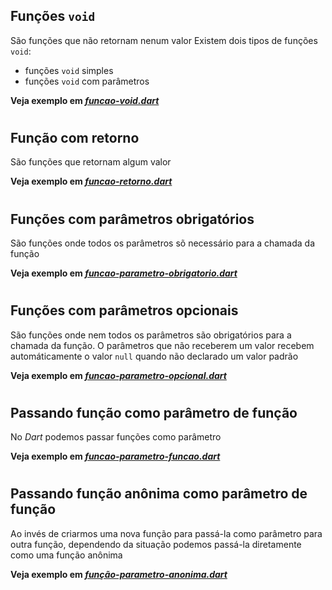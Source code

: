 ## Funções `void`
São funções que não retornam nenum valor
Existem dois tipos de funções `void`:
- funções `void` simples
- funções `void` com parâmetros

**Veja exemplo em *[funcao-void.dart](funcao-void.dart)***

#

## Função com retorno
São funções que retornam algum valor

**Veja exemplo em *[funcao-retorno.dart](funcao-retorno.dart)***

#

## Funções com parâmetros obrigatórios
São funções onde todos os parâmetros sõ necessário para a chamada da função

**Veja exemplo em *[funcao-parametro-obrigatorio.dart](funcao-parametro-obrigatorio.dart)***

#

## Funções com parâmetros opcionais
São funções onde nem todos os parâmetros são obrigatórios para a chamada da função. O parâmetros que não receberem um valor recebem
automáticamente o valor `null` quando não declarado um valor padrão

**Veja exemplo em *[funcao-parametro-opcional.dart](funcao-parametro-opcional.dart)***

#

## Passando função como parâmetro de função
No *Dart* podemos passar funções como parâmetro

**Veja exemplo em *[funcao-parametro-funcao.dart](funcao-parametro-funcao.dart)***

#

## Passando função anônima como parâmetro de função
Ao invés de criarmos uma nova função para passá-la como parâmetro para outra função, 
dependendo da situação podemos passá-la diretamente como uma função anônima

**Veja exemplo em *[função-parametro-anonima.dart](função-parametro-anonima.dart)***
